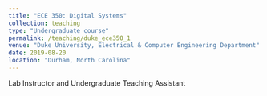 ```yaml
---
title: "ECE 350: Digital Systems"
collection: teaching
type: "Undergraduate course"
permalink: /teaching/duke_ece350_1
venue: "Duke University, Electrical & Computer Engineering Department"
date: 2019-08-20
location: "Durham, North Carolina"
---
```


Lab  Instructor and Undergraduate Teaching Assistant


